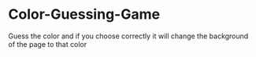 # Color-Guessing-Game
 Guess the color and if you choose correctly it will change the background of the page to that color
